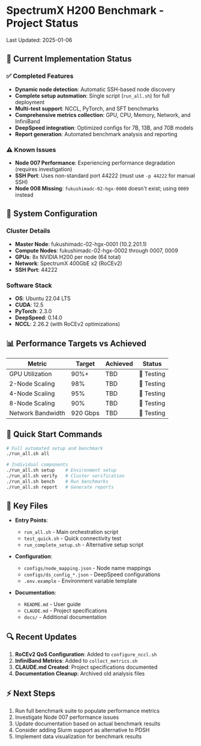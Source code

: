 # SpectrumX H200 Benchmark - Project Status

Last Updated: 2025-01-06

## 🎯 Current Implementation Status

### ✅ Completed Features
- **Dynamic node detection**: Automatic SSH-based node discovery
- **Complete setup automation**: Single script (`run_all.sh`) for full deployment
- **Multi-test support**: NCCL, PyTorch, and SFT benchmarks
- **Comprehensive metrics collection**: GPU, CPU, Memory, Network, and InfiniBand
- **DeepSpeed integration**: Optimized configs for 7B, 13B, and 70B models
- **Report generation**: Automated benchmark analysis and reporting

### ⚠️ Known Issues
- **Node 007 Performance**: Experiencing performance degradation (requires investigation)
- **SSH Port**: Uses non-standard port 44222 (must use `-p 44222` for manual SSH)
- **Node 008 Missing**: `fukushimadc-02-hgx-0008` doesn't exist; using `0009` instead

## 🔧 System Configuration

### Cluster Details
- **Master Node**: fukushimadc-02-hgx-0001 (10.2.201.1)
- **Compute Nodes**: fukushimadc-02-hgx-0002 through 0007, 0009
- **GPUs**: 8x NVIDIA H200 per node (64 total)
- **Network**: SpectrumX 400GbE x2 (RoCEv2)
- **SSH Port**: 44222

### Software Stack
- **OS**: Ubuntu 22.04 LTS
- **CUDA**: 12.5
- **PyTorch**: 2.3.0
- **DeepSpeed**: 0.14.0
- **NCCL**: 2.26.2 (with RoCEv2 optimizations)

## 📊 Performance Targets vs Achieved

| Metric | Target | Achieved | Status |
|--------|--------|----------|--------|
| GPU Utilization | 90%+ | TBD | 🔄 Testing |
| 2-Node Scaling | 98% | TBD | 🔄 Testing |
| 4-Node Scaling | 95% | TBD | 🔄 Testing |
| 8-Node Scaling | 90% | TBD | 🔄 Testing |
| Network Bandwidth | 920 Gbps | TBD | 🔄 Testing |

## 🚀 Quick Start Commands

```bash
# Full automated setup and benchmark
./run_all.sh all

# Individual components
./run_all.sh setup    # Environment setup
./run_all.sh verify   # Cluster verification
./run_all.sh bench    # Run benchmarks
./run_all.sh report   # Generate reports
```

## 📁 Key Files

- **Entry Points**:
  - `run_all.sh` - Main orchestration script
  - `test_quick.sh` - Quick connectivity test
  - `run_complete_setup.sh` - Alternative setup script

- **Configuration**:
  - `configs/node_mapping.json` - Node name mappings
  - `configs/ds_config_*.json` - DeepSpeed configurations
  - `.env.example` - Environment variable template

- **Documentation**:
  - `README.md` - User guide
  - `CLAUDE.md` - Project specifications
  - `docs/` - Additional documentation

## 🔍 Recent Updates

1. **RoCEv2 QoS Configuration**: Added to `configure_nccl.sh`
2. **InfiniBand Metrics**: Added to `collect_metrics.sh`
3. **CLAUDE.md Created**: Project specifications documented
4. **Documentation Cleanup**: Archived old analysis files

## ⚡ Next Steps

1. Run full benchmark suite to populate performance metrics
2. Investigate Node 007 performance issues
3. Update documentation based on actual benchmark results
4. Consider adding Slurm support as alternative to PDSH
5. Implement data visualization for benchmark results